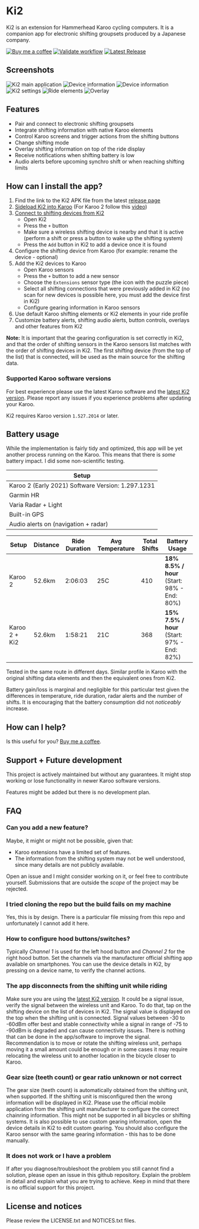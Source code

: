 # Ki2

Ki2 is an extension for Hammerhead Karoo cycling computers. It is a companion app for electronic shifting groupsets produced by a Japanese company.

[![Buy me a coffee](https://img.shields.io/badge/☕-Buy%20me%20a%20coffee-blue)](https://www.paypal.com/donate/?business=N6PWH859NY7W6&no_recurring=1&item_name=Buy+me+a+coffee&currency_code=EUR) [![Validate workflow](https://github.com/valterc/ki2/actions/workflows/android-validate.yml/badge.svg?branch=main)](https://github.com/valterc/ki2/actions/workflows/android-validate.yml) [![Latest Release](https://img.shields.io/github/v/release/valterc/ki2?label=Latest%20Release)](https://github.com/valterc/ki2/releases/latest/)

## Screenshots

![Ki2 main application](media/image_1.png?raw=true "Ki2 main application")
![Device information](media/image_2.png?raw=true "Device information")
![Device information](media/image_3.png?raw=true "Device information")
![Ki2 settings](media/image_4.png?raw=true "Ki2 settings")
![Ride elements](media/image_5.png?raw=true "Ride elements")
![Overlay](media/overlay.gif?raw=true "Overlay")

## Features

- Pair and connect to electronic shifting groupsets
- Integrate shifting information with native Karoo elements
- Control Karoo screens and trigger actions from the shifting buttons
- Change shifting mode
- Overlay shifting information on top of the ride display
- Receive notifications when shifting battery is low
- Audio alerts before upcoming synchro shift or when reaching shifting limits

## How can I install the app?

1. Find the link to the Ki2 APK file from the latest [release page](https://github.com/valterc/ki2/releases/latest/)
2. [Sideload Ki2 into Karoo](https://support.hammerhead.io/hc/en-us/articles/31576497036827-Companion-App-Sideloading) (For Karoo 2 follow this [video](https://www.youtube.com/watch?v=qp7H_ZPQEJY))
3. [Connect to shifting devices from Ki2](https://user-images.githubusercontent.com/1299179/204136334-c8a5a395-c6b5-4d16-a8d5-ff1fa2dd726d.mp4)
   - Open Ki2
   - Press the `+` button
   - Make sure a wireless shifting device is nearby and that it is active (perform a shift or press a button to wake up the shifting system)
   - Press the `Add` button in Ki2 to add a device once it is found
4. Configure the shifting device from Karoo (for example: rename the device - optional)
5. Add the Ki2 devices to Karoo
   - Open Karoo sensors
   - Press the `+` button to add a new sensor
   - Choose the `Extensions` sensor type (the icon with the puzzle piece)
   - Select all shifting connections that were previously added in Ki2 (no scan for new devices is possible here, you must add the device first in Ki2)
   - Configure gearing information in Karoo sensors
6. Use default Karoo shifting elements or Ki2 elements in your ride profile
7. Customize battery alerts, shifting audio alerts, button controls, overlays and other features from Ki2

**Note:** It is important that the gearing configuration is set correctly in Ki2, and that the order of shifting sensors in the Karoo sensors list matches with the order of shifting devices in Ki2. The first shifting device (from the top of the list) that is connected, will be used as the main source for the shifting data.

### Supported Karoo software versions

For best experience please use the latest Karoo software and the [latest Ki2 version](https://github.com/valterc/ki2/releases/latest/). Please report any issues if you experience problems after updating your Karoo.

Ki2 requires Karoo version `1.527.2014` or later.

## Battery usage

While the implementation is fairly tidy and optimized, this app will be yet another process running on the Karoo. This means that there is _some_ battery impact. I did some non-scientific testing.

| Setup                                             |
|---------------------------------------------------|
| Karoo 2 (Early 2021) Software Version: 1.297.1231 |
| Garmin HR                                         |
| Varia Radar + Light                               |
| Built-in GPS                                      |
| Audio alerts on (navigation + radar)              |

| Setup         | Distance | Ride Duration | Avg Temperature | Total Shifts | Battery Usage                                           |
|---------------|----------|---------------|-----------------|--------------|---------------------------------------------------------|
| Karoo 2       | 52.6km   | 2:06:03       | 25C             | 410          | **18%**<br> **8.5% / hour**<br> (Start: 98% - End: 80%) |
| Karoo 2 + Ki2 | 52.6km   | 1:58:21       | 21C             | 368          | **15%**<br> **7.5% / hour**<br> (Start: 97% - End: 82%) |

Tested in the same route in different days. Similar profile in Karoo with the original shifting data elements and then the equivalent ones from Ki2.

Battery gain/loss is marginal and negligible for this particular test given the differences in temperature, ride duration, radar alerts and the number of shifts. It is encouraging that the battery consumption did not _noticeably_ increase.

## How can I help?

Is this useful for you? [Buy me a coffee](https://www.paypal.com/donate/?business=N6PWH859NY7W6&no_recurring=1&item_name=Buy+me+a+coffee&currency_code=EUR).

## Support + Future development

This project is actively maintained but without any guarantees. It might stop working or lose functionality in newer Karoo software versions.

Features might be added but there is no development plan.

## FAQ

### Can you add a new feature?

Maybe, it might or might not be possible, given that:

- Karoo extensions have a limited set of features.
- The information from the shifting system may not be well understood, since many details are not publicly available.

Open an issue and I might consider working on it, or feel free to contribute yourself. Submissions that are outside the _scope_ of the project may be rejected.

### I tried cloning the repo but the build fails on my machine

Yes, this is by design. There is a particular file missing from this repo and unfortunately I cannot add it here.

### How to configure hood buttons/switches?

Typically _Channel 1_ is used for the left hood button and _Channel 2_ for the right hood button. Set the channels via the manufacturer official shifting app available on smartphones. You can use the device details in Ki2, by pressing on a device name, to verify the channel actions.

### The app disconnects from the shifting unit while riding

Make sure you are using the [latest Ki2 version](https://github.com/valterc/ki2/releases/latest/). It could be a signal issue, verify the signal between the wireless unit and Karoo. To do that, tap on the shifting device on the list of devices in Ki2. The signal value is displayed on the top when the shifting unit is connected. Signal values between -30 to -60dBm offer best and stable connectivity while a signal in range of -75 to -90dBm is degraded and can cause connectivity issues. There is nothing that can be done in the app/software to improve the signal. Recommendation is to move or rotate the shifting wireless unit, perhaps moving it a small amount could be enough or in some cases it may require relocating the wireless unit to another location in the bicycle closer to Karoo.

### Gear size (teeth count) or gear ratio unknown or not correct

The gear size (teeth count) is automatically obtained from the shifting unit, when supported. If the shifting unit is misconfigured then the wrong information will be displayed in Ki2. Please use the official mobile application from the shifting unit manufacturer to configure the correct chainring information. This might not be supported in all bicycles or shifting systems. It is also possible to use custom gearing information, open the device details in Ki2 to edit custom gearing. You should also configure the Karoo sensor with the same gearing information - this has to be done manually.

### It does not work or I have a problem

If after you diagnose/troubleshoot the problem you still cannot find a solution, please open an issue in this github repository. Explain the problem in detail and explain what you are trying to achieve. Keep in mind that there is no official support for this project.

## License and notices

Please review the LICENSE.txt and NOTICES.txt files.
